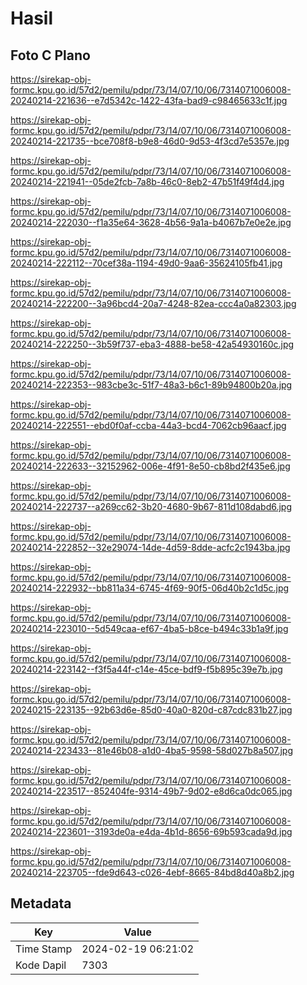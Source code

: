 # Hasil

## Foto C Plano

https://sirekap-obj-formc.kpu.go.id/57d2/pemilu/pdpr/73/14/07/10/06/7314071006008-20240214-221636--e7d5342c-1422-43fa-bad9-c98465633c1f.jpg

https://sirekap-obj-formc.kpu.go.id/57d2/pemilu/pdpr/73/14/07/10/06/7314071006008-20240214-221735--bce708f8-b9e8-46d0-9d53-4f3cd7e5357e.jpg

https://sirekap-obj-formc.kpu.go.id/57d2/pemilu/pdpr/73/14/07/10/06/7314071006008-20240214-221941--05de2fcb-7a8b-46c0-8eb2-47b51f49f4d4.jpg

https://sirekap-obj-formc.kpu.go.id/57d2/pemilu/pdpr/73/14/07/10/06/7314071006008-20240214-222030--f1a35e64-3628-4b56-9a1a-b4067b7e0e2e.jpg

https://sirekap-obj-formc.kpu.go.id/57d2/pemilu/pdpr/73/14/07/10/06/7314071006008-20240214-222112--70cef38a-1194-49d0-9aa6-35624105fb41.jpg

https://sirekap-obj-formc.kpu.go.id/57d2/pemilu/pdpr/73/14/07/10/06/7314071006008-20240214-222200--3a96bcd4-20a7-4248-82ea-ccc4a0a82303.jpg

https://sirekap-obj-formc.kpu.go.id/57d2/pemilu/pdpr/73/14/07/10/06/7314071006008-20240214-222250--3b59f737-eba3-4888-be58-42a54930160c.jpg

https://sirekap-obj-formc.kpu.go.id/57d2/pemilu/pdpr/73/14/07/10/06/7314071006008-20240214-222353--983cbe3c-51f7-48a3-b6c1-89b94800b20a.jpg

https://sirekap-obj-formc.kpu.go.id/57d2/pemilu/pdpr/73/14/07/10/06/7314071006008-20240214-222551--ebd0f0af-ccba-44a3-bcd4-7062cb96aacf.jpg

https://sirekap-obj-formc.kpu.go.id/57d2/pemilu/pdpr/73/14/07/10/06/7314071006008-20240214-222633--32152962-006e-4f91-8e50-cb8bd2f435e6.jpg

https://sirekap-obj-formc.kpu.go.id/57d2/pemilu/pdpr/73/14/07/10/06/7314071006008-20240214-222737--a269cc62-3b20-4680-9b67-811d108dabd6.jpg

https://sirekap-obj-formc.kpu.go.id/57d2/pemilu/pdpr/73/14/07/10/06/7314071006008-20240214-222852--32e29074-14de-4d59-8dde-acfc2c1943ba.jpg

https://sirekap-obj-formc.kpu.go.id/57d2/pemilu/pdpr/73/14/07/10/06/7314071006008-20240214-222932--bb811a34-6745-4f69-90f5-06d40b2c1d5c.jpg

https://sirekap-obj-formc.kpu.go.id/57d2/pemilu/pdpr/73/14/07/10/06/7314071006008-20240214-223010--5d549caa-ef67-4ba5-b8ce-b494c33b1a9f.jpg

https://sirekap-obj-formc.kpu.go.id/57d2/pemilu/pdpr/73/14/07/10/06/7314071006008-20240214-223142--f3f5a44f-c14e-45ce-bdf9-f5b895c39e7b.jpg

https://sirekap-obj-formc.kpu.go.id/57d2/pemilu/pdpr/73/14/07/10/06/7314071006008-20240215-223135--92b63d6e-85d0-40a0-820d-c87cdc831b27.jpg

https://sirekap-obj-formc.kpu.go.id/57d2/pemilu/pdpr/73/14/07/10/06/7314071006008-20240214-223433--81e46b08-a1d0-4ba5-9598-58d027b8a507.jpg

https://sirekap-obj-formc.kpu.go.id/57d2/pemilu/pdpr/73/14/07/10/06/7314071006008-20240214-223517--852404fe-9314-49b7-9d02-e8d6ca0dc065.jpg

https://sirekap-obj-formc.kpu.go.id/57d2/pemilu/pdpr/73/14/07/10/06/7314071006008-20240214-223601--3193de0a-e4da-4b1d-8656-69b593cada9d.jpg

https://sirekap-obj-formc.kpu.go.id/57d2/pemilu/pdpr/73/14/07/10/06/7314071006008-20240214-223705--fde9d643-c026-4ebf-8665-84bd8d40a8b2.jpg


## Metadata

| Key        | Value               |
| ---------- | ------------------- |
| Time Stamp | 2024-02-19 06:21:02 |
| Kode Dapil | 7303                |



